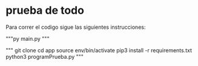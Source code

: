 # prueba de todo

Para correr el codigo sigue las siguientes instrucciones:


"""py
main.py
"""

"""
git clone
cd app
source env/bin/activate
pip3 install -r requirements.txt
python3 programPrueba.py
"""

